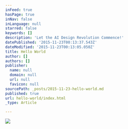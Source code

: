 ```yaml
---
inFeed: true
hasPage: true
inNav: false
inLanguage: null
starred: false
keywords: []
description: 'Let the AI Design Revolution Commence!'
datePublished: '2015-11-23T00:13:37.543Z'
dateModified: '2015-11-23T00:13:05.050Z'
title: Hello World
author: []
authors: []
publisher:
  name: null
  domain: null
  url: null
  favicon: null
sourcePath: _posts/2015-11-23-hello-world.md
published: true
url: hello-world/index.html
_type: Article

---
```

![](https://the-grid-user-content.s3-us-west-2.amazonaws.com/fea8ba23-0064-475a-ae9d-9c3e03b62412.jpg)